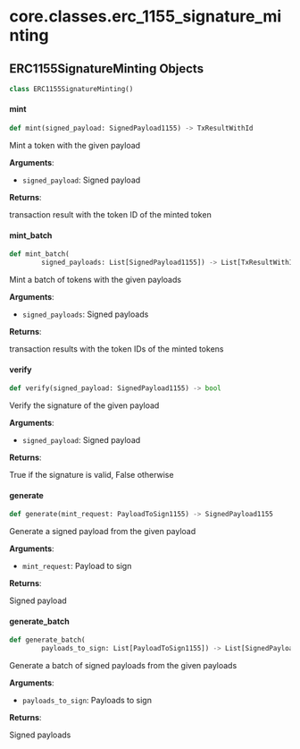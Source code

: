 <a id="core.classes.erc_1155_signature_minting"></a>

# core.classes.erc\_1155\_signature\_minting

<a id="core.classes.erc_1155_signature_minting.ERC1155SignatureMinting"></a>

## ERC1155SignatureMinting Objects

```python
class ERC1155SignatureMinting()
```

<a id="core.classes.erc_1155_signature_minting.ERC1155SignatureMinting.mint"></a>

#### mint

```python
def mint(signed_payload: SignedPayload1155) -> TxResultWithId
```

Mint a token with the given payload

**Arguments**:

- `signed_payload`: Signed payload

**Returns**:

transaction result with the token ID of the minted token

<a id="core.classes.erc_1155_signature_minting.ERC1155SignatureMinting.mint_batch"></a>

#### mint\_batch

```python
def mint_batch(
        signed_payloads: List[SignedPayload1155]) -> List[TxResultWithId]
```

Mint a batch of tokens with the given payloads

**Arguments**:

- `signed_payloads`: Signed payloads

**Returns**:

transaction results with the token IDs of the minted tokens

<a id="core.classes.erc_1155_signature_minting.ERC1155SignatureMinting.verify"></a>

#### verify

```python
def verify(signed_payload: SignedPayload1155) -> bool
```

Verify the signature of the given payload

**Arguments**:

- `signed_payload`: Signed payload

**Returns**:

True if the signature is valid, False otherwise

<a id="core.classes.erc_1155_signature_minting.ERC1155SignatureMinting.generate"></a>

#### generate

```python
def generate(mint_request: PayloadToSign1155) -> SignedPayload1155
```

Generate a signed payload from the given payload

**Arguments**:

- `mint_request`: Payload to sign

**Returns**:

Signed payload

<a id="core.classes.erc_1155_signature_minting.ERC1155SignatureMinting.generate_batch"></a>

#### generate\_batch

```python
def generate_batch(
        payloads_to_sign: List[PayloadToSign1155]) -> List[SignedPayload1155]
```

Generate a batch of signed payloads from the given payloads

**Arguments**:

- `payloads_to_sign`: Payloads to sign

**Returns**:

Signed payloads

